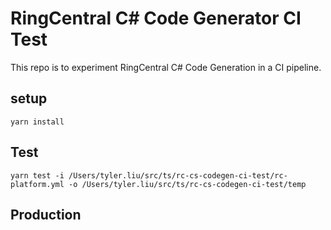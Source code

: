# RingCentral C# Code Generator CI Test

This repo is to experiment RingCentral C# Code Generation in a CI pipeline.


## setup


```
yarn install
```


## Test

```
yarn test -i /Users/tyler.liu/src/ts/rc-cs-codegen-ci-test/rc-platform.yml -o /Users/tyler.liu/src/ts/rc-cs-codegen-ci-test/temp
```


## Production




